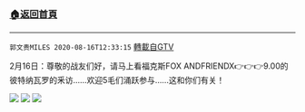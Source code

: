 ﻿###  [:house:返回首頁](https://github.com/ourhimalayas/txt)
---

`郭文贵MILES 2020-08-16T12:33:15` [轉載自GTV](https://gtv.org/web/#/UserInfo/5e596957357cc612d35a8044)

2月16日：尊敬的战友们好，请马上看福克斯FOX ANDFRIENDX👉👉👉9.00的彼特纳瓦罗的釆访……欢迎5毛们涌跃参与……这和你们有关！

![](https://filegroup.gtv.org/cdn-cgi/image/width=600/https://filegroup.gtv.org/group3/default/20200816/12/33/0/0851818be7423587b8d4c4f30b77ad07.jpeg)
![](https://filegroup.gtv.org/cdn-cgi/image/width=600/https://filegroup.gtv.org/group3/default/20200816/12/33/0/c3f4cfeb3a7d61540d2440519002fa0e.jpeg)
![](https://filegroup.gtv.org/cdn-cgi/image/width=600/https://filegroup.gtv.org/group3/default/20200816/12/33/0/e737ee584c3d6532c5841d247c9b8184.jpeg)
